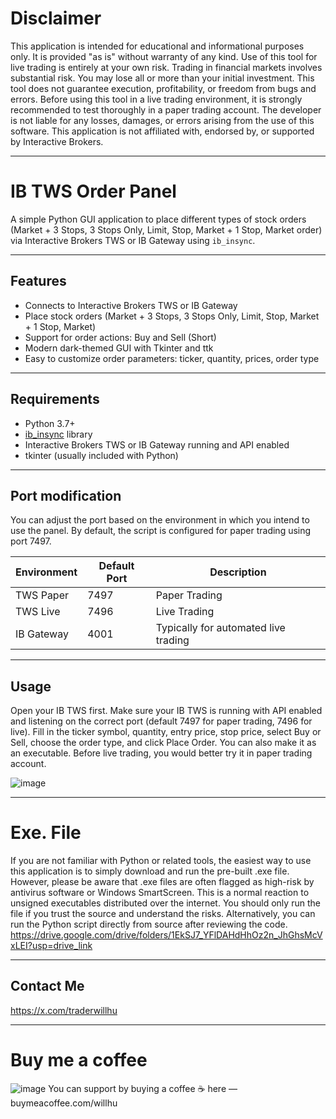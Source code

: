 # Disclaimer
This application is intended for educational and informational purposes only. It is provided "as is" without warranty of any kind. Use of this tool for live trading is entirely at your own risk.
Trading in financial markets involves substantial risk. You may lose all or more than your initial investment. This tool does not guarantee execution, profitability, or freedom from bugs and errors.
Before using this tool in a live trading environment, it is strongly recommended to test thoroughly in a paper trading account.
The developer is not liable for any losses, damages, or errors arising from the use of this software.
This application is not affiliated with, endorsed by, or supported by Interactive Brokers.

---

# IB TWS Order Panel

A simple Python GUI application to place different types of stock orders (Market + 3 Stops, 3 Stops Only, Limit, Stop, Market + 1 Stop, Market order) via Interactive Brokers TWS or IB Gateway using `ib_insync`.

---

## Features

- Connects to Interactive Brokers TWS or IB Gateway
- Place stock orders (Market + 3 Stops, 3 Stops Only, Limit, Stop, Market + 1 Stop, Market)
- Support for order actions: Buy and Sell (Short)
- Modern dark-themed GUI with Tkinter and ttk
- Easy to customize order parameters: ticker, quantity, prices, order type

---

## Requirements

- Python 3.7+
- [ib_insync](https://github.com/erdewit/ib_insync) library
- Interactive Brokers TWS or IB Gateway running and API enabled
- tkinter (usually included with Python)

---


## Port modification
You can adjust the port based on the environment in which you intend to use the panel. By default, the script is configured for paper trading using port 7497.

| Environment     | Default Port | Description        |
|-----------------|--------------|--------------------|
| TWS Paper       | 7497         | Paper Trading      |
| TWS Live        | 7496         | Live Trading       |
| IB Gateway      | 4001         | Typically for automated live trading |

---


## Usage
Open your IB TWS first.
Make sure your IB TWS is running with API enabled and listening on the correct port (default 7497 for paper trading, 7496 for live).
Fill in the ticker symbol, quantity, entry price, stop price, select Buy or Sell, choose the order type, and click Place Order.
You can also make it as an executable.
Before live trading, you would better try it in paper trading account.

![image](https://github.com/user-attachments/assets/87be72cf-0033-4bc7-bab5-8ad5926862d9)

---

# Exe. File
If you are not familiar with Python or related tools, the easiest way to use this application is to simply download and run the pre-built .exe file.
However, please be aware that .exe files are often flagged as high-risk by antivirus software or Windows SmartScreen. This is a normal reaction to unsigned executables distributed over the internet.
You should only run the file if you trust the source and understand the risks.
Alternatively, you can run the Python script directly from source after reviewing the code.
https://drive.google.com/drive/folders/1EkSJ7_YFlDAHdHhOz2n_JhGhsMcVxLEI?usp=drive_link


---

## Contact Me
https://x.com/traderwillhu

---

# Buy me a coffee
![image](https://github.com/user-attachments/assets/19d06efa-0b06-4195-843a-b9a6c10f8675)
You can support by buying a coffee ☕️ here —
buymeacoffee.com/willhu 

